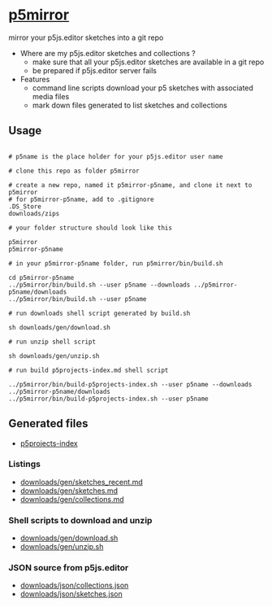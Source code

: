 # [p5mirror](https://github.com/molab-itp/p5mirror)

mirror your p5js.editor sketches into a git repo

- Where are my p5js.editor sketches and collections ?
  - make sure that all your p5js.editor sketches are available in a git repo
  - be prepared if p5js.editor server fails
- Features
  - command line scripts download your p5 sketches with associated media files
  - mark down files generated to list sketches and collections

## Usage

```

# p5name is the place holder for your p5js.editor user name

# clone this repo as folder p5mirror

# create a new repo, named it p5mirror-p5name, and clone it next to p5mirror
# for p5mirror-p5name, add to .gitignore
.DS_Store
downloads/zips

# your folder structure should look like this

p5mirror
p5mirror-p5name

# in your p5mirror-p5name folder, run p5mirror/bin/build.sh

cd p5mirror-p5name
../p5mirror/bin/build.sh --user p5name --downloads ../p5mirror-p5name/downloads
../p5mirror/bin/build.sh --user p5name

# run downloads shell script generated by build.sh

sh downloads/gen/download.sh

# run unzip shell script

sh downloads/gen/unzip.sh

# run build p5projects-index.md shell script

../p5mirror/bin/build-p5projects-index.sh --user p5name --downloads ../p5mirror-p5name/downloads
../p5mirror/bin/build-p5projects-index.sh --user p5name

```

## Generated files

- [p5projects-index](./p5projects-index.md)

### Listings

- [downloads/gen/sketches_recent.md](./downloads/gen/sketches_recent.md)
- [downloads/gen/sketches.md](./downloads/gen/sketches.md)
- [downloads/gen/collections.md](./downloads/gen/collections.md)

### Shell scripts to download and unzip

- [downloads/gen/download.sh](./downloads/gen/download.sh)
- [downloads/gen/unzip.sh](./downloads/gen/unzip.sh)

### JSON source from p5js.editor

- [downloads/json/collections.json](./downloads/json/collections.json)
- [downloads/json/sketches.json](./downloads/json/sketches.json)
